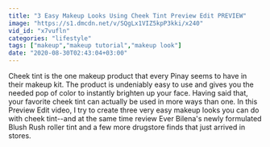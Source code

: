 ```yaml
---
title: "3 Easy Makeup Looks Using Cheek Tint Preview Edit PREVIEW"
image: "https://s1.dmcdn.net/v/SQgLx1VIZ5kpP3kki/x240"
vid_id: "x7vufln"
categories: "lifestyle"
tags: ["makeup","makeup tutorial","makeup look"]
date: "2020-08-30T02:43:04+03:00"
---
```

Cheek tint is the one makeup product that every Pinay seems to have in their makeup kit. The product is undeniably easy to use and gives you the needed pop of color to instantly brighten up your face. Having said that, your favorite cheek tint can actually be used in more ways than one. In this Preview Edit video, I try to create three very easy makeup looks you can do with cheek tint--and at the same time review Ever Bilena's newly formulated Blush Rush roller tint and a few more drugstore finds that just arrived in stores.
